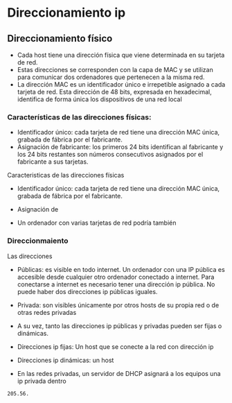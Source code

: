# Direccionamiento ip

## Direccionamiento físico

- Cada host tiene una dirección física que viene determinada en su tarjeta de red.
- Estas direcciones se corresponden con la capa de MAC y se utilizan para comunicar dos ordenadores que pertenecen a la misma red.
- La dirección MAC es un identificador único e irrepetible asignado a cada tarjeta de red. Esta dirección de 48 bits, expresada en hexadecimal, identifica de forma única los dispositivos de una red local

### Características de las direcciones físicas:
- Identificador único: cada tarjeta de red tiene una dirección MAC única, grabada de fábrica por el fabricante.
- Asignación de fabricante: los primeros 24 bits identifican al fabricante y los 24 bits restantes son números consecutivos asignados por el fabricante a sus tarjetas.

Caracteristicas de las direcciones físicas

- Identificador único: cada tarjeta de red tiene una dirección MAC única, grabada de fábrica por el fabricante.
- Asignación de

- Un ordenador con varias tarjetas de red podría también

### Direccionmaiento

Las direcciones

- Públicas: es visible en todo internet. Un ordenador con una IP pública es accesible desde cualquier otro ordenador conectado a internet. Para conectarse a internet es necesario tener una dirección ip pública. No puede haber dos direcciones ip públicas iguales.
- Privada: son visibles únicamente por otros hosts de su propia red o de otras redes privadas

- A su vez, tanto las direcciones ip públicas y privadas pueden ser fijas o dinámicas.
- Direcciones ip fijas: Un host que se conecte a la red con dirección ip

- Direcciones ip dinámicas: un host
- En las redes privadas, un servidor de DHCP asignará a los equipos una ip privada dentro

```
205.56.
```

<!-- Para pasar de decimal a binario se puede restar el 2 elevado al numero mas cercano al que tengo, luego simplemente pongo los números en las posiciones y tengo el numero en binario -->
